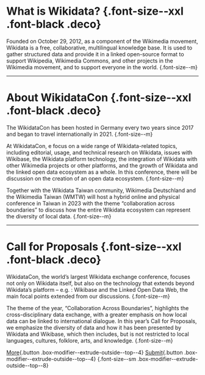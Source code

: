 # What is Wikidata? {.font-size--xxl .font-black .deco}

Founded on October 29, 2012, as a component of the Wikimedia movement, Wikidata is a free, collaborative, multilingual knowledge base. It is used to gather structured data and provide it in a linked open-source format to support Wikipedia, Wikimedia Commons, and other projects in the Wikimedia movement, and to support everyone in the world. {.font-size--m}

---

# About WikidataCon {.font-size--xxl .font-black .deco}

The WikidataCon has been hosted in Germany every two years since 2017 and began to travel internationally in 2021. {.font-size--m}

At WikidataCon, e focus on a wide range of Wikidata-related topics, including editorial, usage, and technical research on Wikidata, issues with Wikibase, the Wikidata platform technology, the integration of Wikidata with other Wikimedia projects or other platforms, and the growth of Wikidata and the linked open data ecosystem as a whole. In this conference, there will be discussion on the creation of an open data ecosystem. {.font-size--m}

Together with the Wikidata Taiwan community, Wikimedia Deutschland and the Wikimedia Taiwan (WMTW) will host a hybrid online and physical conference in Taiwan in 2023 with the theme “collaboration across boundaries” to discuss how the entire Wikidata ecosystem can represent the diversity of local data. {.font-size--m}

---

# Call for Proposals {.font-size--xxl .font-black .deco}

WikidataCon, the world’s largest Wikidata exchange conference, focuses not only on Wikidata itself, but also on the technology that extends beyond Wikidata’s platform – e.g. : Wikibase and the Linked Open Data Web, the main focal points extended from our discussions. {.font-size--m}

The theme of the year, “Collaboration Across Boundaries”, highlights the cross-disciplinary data exchange, with a greater emphasis on how local data can be linked to international dialogue. In this year’s Call for Proposals, we emphasize the diversity of data and how it has been presented by Wikidata and Wikibase, which then includes, but is not restricted to local languages, cultures, folklore, arts, and knowledge. {.font-size--m}

[More](/cfp){.button .box-modifier--extrude-outside--top--4} [Submit](https://pretalx.com/wikidatacon2023/){.button .box-modifier--extrude-outside--top--4} {.font-size--sm .box-modifier--extrude-outside--top--8}
